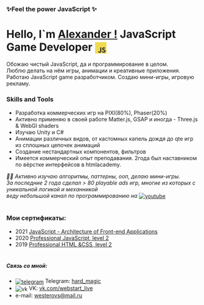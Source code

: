 ### ✨Feel the power JavaScript ✨

# Hello, I`m [Alexander !][youtube-main] JavaScript Game Developer <img align="center" alt="JavaScript" width="30" src="https://raw.githubusercontent.com/github/explore/80688e429a7d4ef2fca1e82350fe8e3517d3494d/topics/javascript/javascript.png" />

Обожаю чистый JavaScript, да и программирование в целом. <br/>
Люблю делать на нём игры, анимации и креативные приложения.
<br> Работаю JavaScript game разработчиком. Создаю мини-игры, игровую рекламу.

### Skills and Tools
- Разработка коммерческих игр на PIXI(80%), Phaser(20%)
- Активно применяю в своей работе Matter.js, GSAP и иногда - Three.js & WebGl shaders
- Изучаю Unity и С#
- Анимации различных видов, от кастомных капель дождя до qte игр из сплошных цепочек анимаций
- Создание нестандартных компонентов, фильтров
- Имеется коммерческий опыт преподавания. 2года был наставником по вёрстке интерфейсов в htmlacademy.

<i>  👨‍💻 Активно изучаю алгоритмы, паттерны, ооп, делаю мини-игры. <br/> За последние 2 года сделал > 80 playable ads игр, многие из которых с уникальной логикой и механникой <br/> веду небольшой канал по программированию на</i> [<img align="center" alt="youtube" width="56" src="https://www.gstatic.com/youtube/img/branding/youtubelogo/svg/youtubelogo.svg" />][youtube] 

#
### Мои сертификаты:
- 2021 [JavaScript - Architecture of Front-end Applications][js2-prof]
- 2020 [Professional JavaScript, level 2][js2]
- 2019 [Professional HTML &CSS, level 2][html1]



#
##### Связь со мной:
- [<img align="center" alt="telegram" width="20" src="https://telegram.org/img/t_logo.svg?1" />][telega] Telegram: <a href="https://t.me/hard_magic">hard_magic</a>
- <img align="center" alt="vk" width="20"       src="https://www.dropbox.com/team/team_logo/dbtid%3AAACHQZx4adzBZiBCpy7P4xtzn3UNxr-wcoE?v=1634126598663" /> VK: <a href="https://vk.com/webstart_live">vk.com/webstart_live</a>
- e-mail: <a href="mailto:westerovs@mail.ru">westerovs@mail.ru</a>


[youtube]: https://www.youtube.com/c/WEBSTART-LIVE
[telega]: https://t.me/hard_magic
[youtube-main]: https://youtu.be/EoEdWH7hAwU
[mail]: westerovs@mail.ru
[hh]: https://voronezh.hh.ru/resume/db80ce62ff07c1cfdd0039ed1f7a38707a716c

[html1]: https://assets.htmlacademy.ru/certificates/intensive/115/515875.pdf?1568835873&_ga=2.103924802.31217655.1632573392-1893841728.1631130741
[js2]: https://assets.htmlacademy.ru/certificates/intensive/141/515875.pdf?1580945711&_ga=2.109326151.31217655.1632573392-1893841728.1631130741
[js2-prof]: https://assets.htmlacademy.ru/certificates/intensive/211/515875.pdf?1632573430&_ga=2.109326151.31217655.1632573392-1893841728.1631130741
[htmlacademy]: https://htmlacademy.ru/intensive/htmlcss



